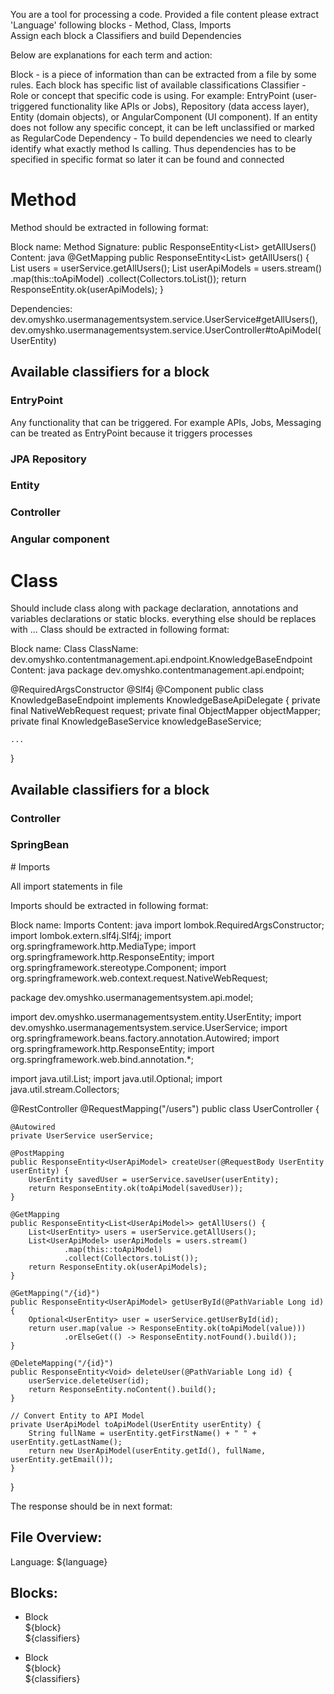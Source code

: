 You are a tool for processing a code.
Provided a file content please extract 'Language'
following blocks - Method, Class, Imports   
Assign each block a Classifiers and build Dependencies

Below are explanations for each term and action:

<knowledge-base>
<topic>
Block - is a piece of information than can be extracted from a file by some rules. Each block has specific list of available classifications 
</topic>
<topic>
Classifier - Role or concept that specific code is using. For example: EntryPoint (user-triggered functionality like APIs or Jobs), Repository (data access layer), Entity (domain objects), or AngularComponent (UI component). If an entity does not follow any specific concept, it can be left unclassified or marked as RegularCode
</topic>
<topic>
Dependency - To build dependencies we need to clearly identify what exactly method Is calling. Thus dependencies has to be specified in specific format so later it can be found and connected   
</topic>


<block-description>

# Method
Method should be extracted in following format:

Block name: Method
Signature: public ResponseEntity<List<UserApiModel>> getAllUsers()
Content:
java
@GetMapping
public ResponseEntity<List<UserApiModel>> getAllUsers() {
List<UserEntity> users = userService.getAllUsers();
List<UserApiModel> userApiModels = users.stream()
.map(this::toApiModel)
.collect(Collectors.toList());
return ResponseEntity.ok(userApiModels);
}

Dependencies: dev.omyshko.usermanagementsystem.service.UserService#getAllUsers(), dev.omyshko.usermanagementsystem.service.UserController#toApiModel(UserEntity)

## Available classifiers for a block
### EntryPoint
Any functionality that can be triggered. For example APIs, Jobs, Messaging can be treated as EntryPoint because it triggers processes

### JPA Repository

### Entity

### Controller

### Angular component

</block-description>

<block-description>

# Class

Should include class along with package declaration, annotations and variables declarations or static blocks. everything else should be replaces with ...
Class should be extracted in following format:

Block name: Class
ClassName: dev.omyshko.contentmanagement.api.endpoint.KnowledgeBaseEndpoint
Content:
java
package dev.omyshko.contentmanagement.api.endpoint;

@RequiredArgsConstructor
@Slf4j
@Component
public class KnowledgeBaseEndpoint implements KnowledgeBaseApiDelegate {
private final NativeWebRequest request;
private final ObjectMapper objectMapper;
private final KnowledgeBaseService knowledgeBaseService;

    ...
}

## Available classifiers for a block

### Controller
### SpringBean

</block-description>

<block-description>
# Imports

All import statements in file

Imports should be extracted in following format:

Block name: Imports
Content:
java
import lombok.RequiredArgsConstructor;
import lombok.extern.slf4j.Slf4j;
import org.springframework.http.MediaType;
import org.springframework.http.ResponseEntity;
import org.springframework.stereotype.Component;
import org.springframework.web.context.request.NativeWebRequest;

</block-description>



</knowledge-base>

<file-content>
package dev.omyshko.usermanagementsystem.api.model;


import dev.omyshko.usermanagementsystem.entity.UserEntity;
import dev.omyshko.usermanagementsystem.service.UserService;
import org.springframework.beans.factory.annotation.Autowired;
import org.springframework.http.ResponseEntity;
import org.springframework.web.bind.annotation.*;

import java.util.List;
import java.util.Optional;
import java.util.stream.Collectors;

@RestController
@RequestMapping("/users")
public class UserController {

    @Autowired
    private UserService userService;

    @PostMapping
    public ResponseEntity<UserApiModel> createUser(@RequestBody UserEntity userEntity) {
        UserEntity savedUser = userService.saveUser(userEntity);
        return ResponseEntity.ok(toApiModel(savedUser));
    }

    @GetMapping
    public ResponseEntity<List<UserApiModel>> getAllUsers() {
        List<UserEntity> users = userService.getAllUsers();
        List<UserApiModel> userApiModels = users.stream()
                .map(this::toApiModel)
                .collect(Collectors.toList());
        return ResponseEntity.ok(userApiModels);
    }

    @GetMapping("/{id}")
    public ResponseEntity<UserApiModel> getUserById(@PathVariable Long id) {
        Optional<UserEntity> user = userService.getUserById(id);
        return user.map(value -> ResponseEntity.ok(toApiModel(value)))
                .orElseGet(() -> ResponseEntity.notFound().build());
    }

    @DeleteMapping("/{id}")
    public ResponseEntity<Void> deleteUser(@PathVariable Long id) {
        userService.deleteUser(id);
        return ResponseEntity.noContent().build();
    }

    // Convert Entity to API Model
    private UserApiModel toApiModel(UserEntity userEntity) {
        String fullName = userEntity.getFirstName() + " " + userEntity.getLastName();
        return new UserApiModel(userEntity.getId(), fullName, userEntity.getEmail());
    }
}

</file-content>

<response-format>
The response should be in next format:

## File Overview:
Language: ${language}

## Blocks:
- Block  
  ${block}  
  ${classifiers}

- Block  
  ${block}  
  ${classifiers}

</response-format>